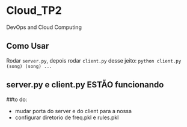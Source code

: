 # Cloud_TP2
DevOps and Cloud Computing

## Como Usar

Rodar ``server.py``, depois rodar ``client.py`` desse jeito: ``python client.py (song) (song) ...``

## server.py e client.py ESTÃO funcionando

##to do:

- mudar porta do server e do client para a nossa
- configurar diretorio de freq.pkl e rules.pkl




